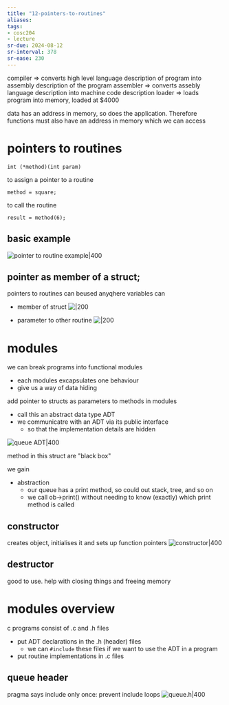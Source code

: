 ```yaml
---
title: "12-pointers-to-routines"
aliases: 
tags: 
- cosc204
- lecture
sr-due: 2024-08-12
sr-interval: 378
sr-ease: 230
---
```


compiler ⇒ converts high level language description of program into assembly description of the program
assembler ⇒ converts assebly language description into machine code description
loader ⇒ loads program into memory, loaded at $4000

data has an address in memory, so does the application. Therefore functions must also have an address in memory which we can access

# pointers to routines

```
int (*method)(int param)
```

to assign a pointer to a routine

```
method = square;
```

to call the routine
```
result = method(6);
```


## basic example
![pointer to routine example|400](https://i.imgur.com/qLy2uh3.png)

## pointer as member of a struct;
pointers to routines can beused anyqhere variables can

- member of struct
![|200](https://i.imgur.com/03utoNr.png)

- parameter to other routine
![|200](https://i.imgur.com/cwjCgBg.png)

# modules

we can break programs into functional modules
- each modules excapsulates one behaviour
- give us a way of data hiding

add pointer to structs as parameters to methods in modules
- call this an abstract data type ADT
- we communicatre with an ADT via its public interface
	- so that the implementation details are hidden

![queue ADT|400](https://i.imgur.com/pk2kOE2.png)

method in this struct are "black box"

we gain
- abstraction
	- our queue has a print method, so could out stack, tree, and so on
	- we call ob->print() without needing to know (exactly) which print method is called

## constructor
creates object, initialises it and sets up function pointers
![constructor|400](https://i.imgur.com/HM6P3QI.png)

## destructor
good to use. help with closing things and freeing memory


# modules overview
c programs consist of .c and .h files
- put ADT declarations in the .h (header) files
	- we can `#include` these files if we want to use the ADT in a program
- put routine implementations in .c files

## queue header
pragma says include only once: prevent include loops
![queue.h|400](https://i.imgur.com/gpcNZG0.png)
